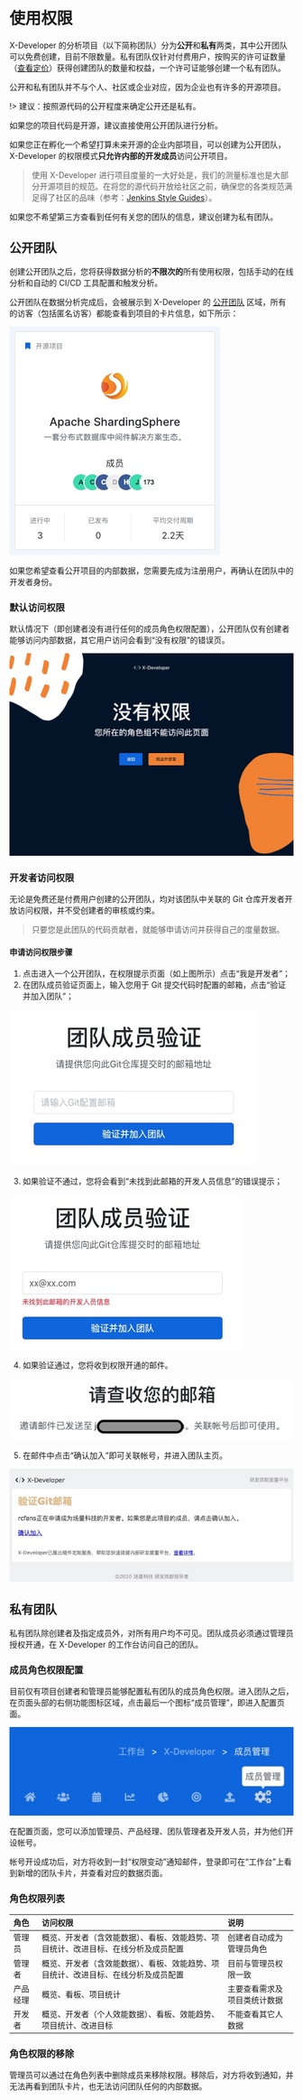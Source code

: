 # 使用权限

X-Developer 的分析项目（以下简称团队）分为**公开**和**私有**两类，其中公开团队可以免费创建，目前不限数量。私有团队仅针对付费用户，按购买的许可证数量（[查看定价](https://x-developer.cn/pricing)）获得创建团队的数量和权益，一个许可证能够创建一个私有团队。

公开和私有团队并不与个人、社区或企业对应，因为企业也有许多的开源项目。

!> 建议：按照源代码的公开程度来确定公开还是私有。

如果您的项目代码是开源，建议直接使用公开团队进行分析。

如果您正在孵化一个希望打算未来开源的企业内部项目，可以创建为公开团队，X-Developer 的权限模式**只允许内部的开发成员**访问公开项目。

> 使用 X-Developer 进行项目度量的一大好处是，我们的测量标准也是大部分开源项目的规范。在将您的源代码开放给社区之前，确保您的各类规范满足得了社区的品味（参考：[Jenkins Style Guides](https://www.jenkins.io/doc/developer/publishing/style-guides/)）。

如果您不希望第三方查看到任何有关您的团队的信息，建议创建为私有团队。

## 公开团队

创建公开团队之后，您将获得数据分析的**不限次的**所有使用权限，包括手动的在线分析和自动的 CI/CD 工具配置和触发分析。

公开团队在数据分析完成后，会被展示到 X-Developer 的 [公开团队](https://x-developer.cn/projects/) 区域，所有的访客（包括匿名访客）都能查看到项目的卡片信息，如下所示：

![](_media/team.jpg)

如果您希望查看公开项目的内部数据，您需要先成为注册用户，再确认在团队中的开发者身份。

### 默认访问权限

默认情况下（即创建者没有进行任何的成员角色权限配置），公开团队仅有创建者能够访问内部数据，其它用户访问会看到“没有权限”的错误页。

![](_media/team-permission-denied.jpg)

### 开发者访问权限

无论是免费还是付费用户创建的公开团队，均对该团队中关联的 Git 仓库开发者开放访问权限，并不受创建者的审核或约束。

> 只要您是此团队的代码贡献者，就能够申请访问并获得自己的度量数据。

#### 申请访问权限步骤

1. 点击进入一个公开团队，在权限提示页面（如上图所示）点击“我是开发者”；
2. 在团队成员验证页面上，输入您用于 Git 提交代码时配置的邮箱，点击“验证并加入团队”；

![](_media/team-developer-apply.jpg)

3. 如果验证不通过，您将会看到“未找到此邮箱的开发人员信息”的错误提示；

![](_media/team-developer-not-found.jpg)

4. 如果验证通过，您将收到权限开通的邮件。

![](_media/team-developer-validation.jpg)

5. 在邮件中点击“确认加入”即可关联帐号，并进入团队主页。

![](_media/team-developer-email.jpg)

## 私有团队

私有团队除创建者及指定成员外，对所有用户均不可见。团队成员必须通过管理员授权开通，在 X-Developer 的工作台访问自己的团队。

### 成员角色权限配置

目前仅有项目创建者和管理员能够配置私有团队的成员角色权限。进入团队之后，在页面头部的右侧功能图标区域，点击最后一个图标“成员管理”，即进入配置页面。

![](_media/team-config.jpg)

在配置页面，您可以添加管理员、产品经理、团队管理者及开发人员，并为他们开设帐号。

帐号开设成功后，对方将收到一封“权限变动”通知邮件，登录即可在“工作台”上看到新增的团队卡片，并查看对应的数据页面。

### 角色权限列表

角色 | 访问权限 | 说明
:--- | :---- | :-----
管理员 | 概览、开发者（含效能数据）、看板、效能趋势、项目统计、改进目标、在线分析及成员配置 | 创建者自动成为管理员角色
管理者 | 概览、开发者（含效能数据）、看板、效能趋势、项目统计、改进目标、在线分析及成员配置 | 目前与管理员权限一致
产品经理 | 概览、看板、项目统计 | 主要查看需求及项目类统计数据
开发者 | 概览、开发者（个人效能数据）、看板、效能趋势、项目统计、改进目标 | 不能查看其它人数据

### 角色权限的移除

管理员可以通过在角色列表中删除成员来移除权限。移除后，对方将收到通知，并无法再看到团队卡片，也无法访问团队任何的内部数据。